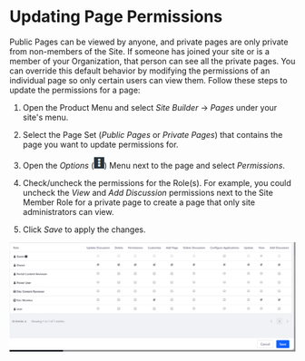 # Updating Page Permissions

Public Pages can be viewed by anyone, and private pages are only private from non-members of the Site. If someone has joined your site or is a member of your Organization, that person can see all the private pages. You can override this default behavior by modifying the permissions of an individual page so only certain users can view them. Follow these steps to update the permissions for a page:

1.  Open the Product Menu and select *Site Builder* &rarr; *Pages* under your site's menu.

2.  Select the Page Set (*Public Pages* or *Private Pages*) that contains the page you want to update permissions for.

3.  Open the *Options* (![Options](../../../images/icon-options.png)) Menu next to the page and select *Permissions*.

4.  Check/uncheck the permissions for the Role(s). For example, you could uncheck the *View* and *Add Discussion* permissions next to the Site Member Role for a private page to create a page that only site administrators can view.

5.  Click *Save* to apply the changes.

![Figure 1: The Permissions offer a plethora of options for each role.](./updating-page-permissions/images/01.png)
